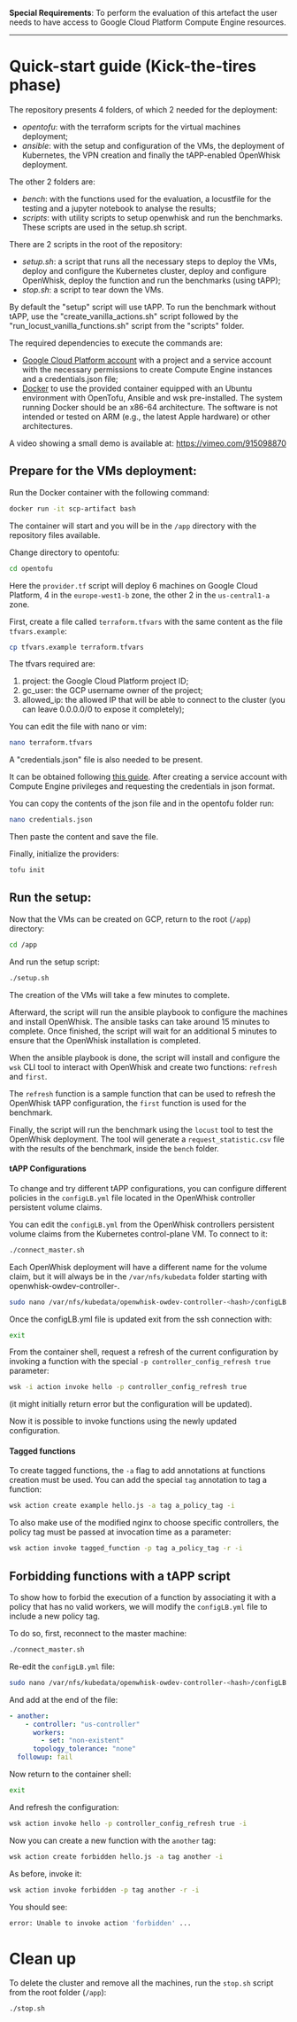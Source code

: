 **Special Requirements**: To perform the evaluation of this artefact the user needs to have access to Google Cloud Platform Compute Engine resources.

---

# Quick-start guide (Kick-the-tires phase)

The repository presents 4 folders, of which 2 needed for the deployment:

- _opentofu_: with the terraform scripts for the virtual machines deployment;
- _ansible_: with the setup and configuration of the VMs, the deployment of Kubernetes, the VPN creation and finally the tAPP-enabled OpenWhisk deployment.

The other 2 folders are:

- _bench_: with the functions used for the evaluation, a locustfile for the testing and a jupyter notebook to analyse the results;
- _scripts_: with utility scripts to setup openwhisk and run the benchmarks. These scripts are used in the setup.sh script.

There are 2 scripts in the root of the repository:

- _setup.sh_: a script that runs all the necessary steps to deploy the VMs, deploy and configure the Kubernetes cluster, deploy and configure OpenWhisk, deploy the function and run the benchmarks (using tAPP);
- _stop.sh_: a script to tear down the VMs.

By default the "setup" script will use tAPP. To run the benchmark without tAPP, use the "create_vanilla_actions.sh" script followed by the "run_locust_vanilla_functions.sh" script from the 
"scripts" folder.

The required dependencies to execute the commands are:

- [Google Cloud Platform account](https://cloud.google.com/) with a project and a service account with the necessary permissions to create Compute Engine instances and a credentials.json file;
- [Docker](https://www.docker.com/) to use the provided container equipped with an Ubuntu environment with OpenTofu, Ansible and wsk pre-installed. The system running Docker should be an x86-64 architecture. The software is not intended or tested on ARM (e.g., the latest Apple hardware) or other architectures.

A video showing a small demo is available at: https://vimeo.com/915098870

## Prepare for the VMs deployment:

Run the Docker container with the following command:

```bash
docker run -it scp-artifact bash
```

The container will start and you will be in the `/app` directory with
the repository files available.

Change directory to opentofu:

```bash
cd opentofu
```

Here the `provider.tf` script will deploy 6 machines on Google Cloud Platform, 4 in the `europe-west1-b` zone, the other 2 in the `us-central1-a` zone.

First, create a file called `terraform.tfvars` with the same content as the file `tfvars.example`:

```bash
cp tfvars.example terraform.tfvars
```

The tfvars required are:

1.  project: the Google Cloud Platform project ID;
2.  gc_user: the GCP username owner of the project;
3.  allowed_ip: the allowed IP that will be able to connect to the cluster (you can leave 0.0.0.0/0 to expose it completely);

You can edit the file with nano or vim:

```bash
nano terraform.tfvars
```

A "credentials.json" file is also needed to be present.

It can be obtained following [this guide](https://developers.google.com/workspace/guides/create-credentials). After creating a service account with Compute Engine privileges and requesting the credentials in json format.

You can copy the contents of the json file and in the opentofu folder run:

```bash
nano credentials.json
```

Then paste the content and save the file.

Finally, initialize the providers:

```bash
tofu init
```

## Run the setup:

Now that the VMs can be created on GCP, return to the root (`/app`) directory:

```bash
cd /app
```

And run the setup script:

```bash
./setup.sh
```

The creation of the VMs will take a few minutes to complete. 

Afterward, the script will run the ansible playbook to configure the machines and install OpenWhisk.
The ansible tasks can take around 15 minutes to complete. Once finished, the script will wait for an
additional 5 minutes to ensure that the OpenWhisk installation is completed.

When the ansible playbook is done, the script will 
install and configure the `wsk` CLI tool to interact with OpenWhisk
and create two functions: `refresh` and `first`.

The `refresh` function is a sample function that can be used to refresh the OpenWhisk tAPP configuration, the `first` function is used for the benchmark.

Finally, the script will run the benchmark using the `locust` tool to test the OpenWhisk deployment.
The tool will generate a `request_statistic.csv` file with the results of the benchmark, inside the `bench` folder.

#### tAPP Configurations

To change and try different tAPP configurations, you can 
configure different policies in the `configLB.yml` file located in the OpenWhisk controller persistent volume claims.

You can edit the `configLB.yml` from the OpenWhisk controllers persistent volume claims from the Kubernetes control-plane VM. To connect to it:

```bash
./connect_master.sh
```

Each OpenWhisk deployment will have a different name for the volume claim, but it will always be in the `/var/nfs/kubedata` folder starting with openwhisk-owdev-controller-.

```bash
sudo nano /var/nfs/kubedata/openwhisk-owdev-controller-<hash>/configLB.yml
```

Once the configLB.yml file is updated exit from the ssh connection with:

```bash
exit
```

From the container shell, request a refresh of the current configuration by invoking a function with the special `-p controller_config_refresh true` parameter:

```bash
wsk -i action invoke hello -p controller_config_refresh true 
```

(it might initially return error but the configuration will be updated).

Now it is possible to invoke functions using the newly updated configuration.

#### Tagged functions

To create tagged functions, the `-a` flag to add annotations at functions creation must be used. You can add the special `tag` annotation to tag a function:

```bash
wsk action create example hello.js -a tag a_policy_tag -i
```

To also make use of the modified nginx to choose specific controllers, the policy tag must be passed at invocation time as a parameter:

```bash
wsk action invoke tagged_function -p tag a_policy_tag -r -i
```

## Forbidding functions with a tAPP script

To show how to forbid the execution of a function by associating it with a policy
that has no valid workers, we will modify the `configLB.yml` file to include a new policy tag.

To do so, first, reconnect to the master machine:

```bash
./connect_master.sh
```

Re-edit the `configLB.yml` file:

```bash
sudo nano /var/nfs/kubedata/openwhisk-owdev-controller-<hash>/configLB.yml
```

And add at the end of the file:

```yaml
- another:
    - controller: "us-controller"
      workers:
        - set: "non-existent"
      topology_tolerance: "none"
  followup: fail
```

Now return to the container shell:

```bash
exit
```

And refresh the configuration:

```bash
wsk action invoke hello -p controller_config_refresh true -i
```

Now you can create a new function with the `another` tag:

```bash
wsk action create forbidden hello.js -a tag another -i
```

As before, invoke it:

```bash
wsk action invoke forbidden -p tag another -r -i
```

You should see:

```bash
error: Unable to invoke action 'forbidden' ...
```

# Clean up

To delete the cluster and remove all the machines, run the `stop.sh` script from the root folder (`/app`):

```bash
./stop.sh
```
